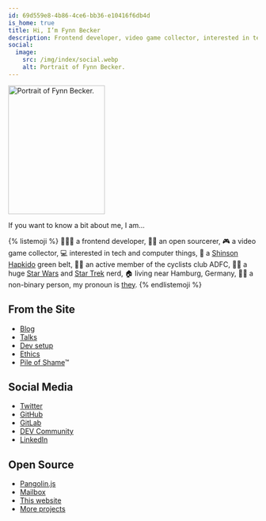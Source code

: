 ```yaml
---
id: 69d559e8-4b86-4ce6-bb36-e10416f6db4d
is_home: true
title: Hi, I’m Fynn Becker
description: Frontend developer, video game collector, interested in tech and computer things, cyclist, Shinson Hapkido 🥋, Star Wars and Star Trek 🖖🏻
social:
  image:
    src: /img/index/social.webp
    alt: Portrait of Fynn Becker.
---
```


<img src="/img/index/portrait.webp" alt="Portrait of Fynn Becker." width="195" height="260" class="image is-right">

If you want to know a bit about me, I am…

{% listemoji %}
🧑🏻‍💻 a frontend developer,
🧙🏻 an open sourcerer,
🎮 a video game collector,
💻 interested in tech and computer things,
🥋 a [Shinson Hapkido](http://www.shinsonhapkido.org) green belt,
🚴🏻 an active member of the cyclists club ADFC,
🖖🏻 a huge [Star Wars](https://twitter.com/mvsde/status/1408409600643190788) and [Star Trek](https://twitter.com/mvsde/status/1400519056374046726) nerd,
🏠 living near Hamburg, Germany,
🏳️‍🌈 a non-binary person, my pronoun is [they](https://pronoun.is/they).
{% endlistemoji %}

## From the Site

* [Blog](/blog/)
* [Talks](/talks/)
* [Dev setup](/uses/)
* [Ethics](/ethics/)
* [Pile of Shame](/games/)™

## Social Media

* [Twitter](https://twitter.com/mvsde)
* [GitHub](https://github.com/mvsde)
* [GitLab](https://gitlab.com/mvsde)
* [DEV Community](https://dev.to/fynn)
* [LinkedIn](https://linkedin.com/in/fynn)

## Open Source

* [Pangolin.js](https://pangolinjs.org)
* [Mailbox](https://github.com/mvsde/mailbox)
* [This website](https://github.com/mvsde/website)
* [More projects](https://github.com/mvsde?tab=repositories)
